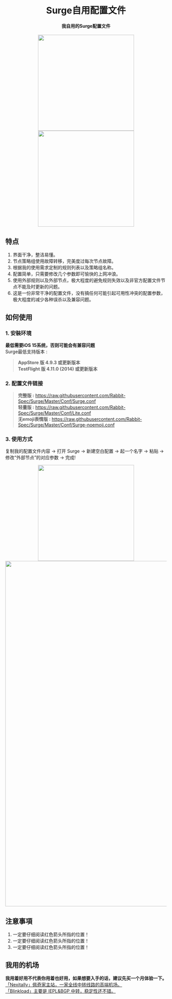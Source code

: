 <h1 align="center">Surge自用配置文件</h1>

<h4 align="center">我自用的Surge配置文件 </h4>

<p align="center">
<img src="https://raw.githubusercontent.com/Rabbit-Spec/Surge/Master/Conf/img/1.jpg" width="300"></img>
<img src="https://raw.githubusercontent.com/Rabbit-Spec/Surge/Master/Conf/img/2.jpg" width="300"></img>
</p>

## 特点
1. 界面干净，整洁易懂。
2. 节点策略组使用故障转移，完美度过每次节点故障。
3. 根据我的使用需求定制的规则列表以及策略组名称。
4. 配置简单，只需要修改几个参数即可愉快的上网冲浪。
5. 使用外部规则以及外部节点，极大程度的避免规则失效以及非官方配置文件节点不能及时更新的问题。
6. 这是一份非常干净的配置文件，没有搞任何可能引起可用性冲突的配置参数，极大程度的减少各种误杀以及兼容问题。

## 如何使用
### 1. 安裝环境
**最低需要iOS 15系统，否则可能会有兼容问题**<br>
Surge最低支持版本 :<br>
>**AppStore 版 4.9.3 或更新版本**<br>
>**TestFlight 版 4.11.0 (2014) 或更新版本**
### 2. 配置文件链接
> **完整版 :** https://raw.githubusercontent.com/Rabbit-Spec/Surge/Master/Conf/Surge.conf<br>
> **轻量版 :** https://raw.githubusercontent.com/Rabbit-Spec/Surge/Master/Conf/Lite.conf<br>
> **无emoji表情版 :** https://raw.githubusercontent.com/Rabbit-Spec/Surge/Master/Conf/Surge-noemoji.conf<br>
### 3. 使用方式
复制我的配置文件内容 -> 打开 Surge -> 新建空白配置 -> 起一个名字 -> 粘贴 -> 修改“外部节点”的对应参数 -> 完成!

<p align="center">
<img src="https://raw.githubusercontent.com/Rabbit-Spec/Surge/Master/Conf/img/3.jpg" width="300"></img>
<img src="https://raw.githubusercontent.com/Rabbit-Spec/Surge/Master/Conf/img/4.png" width="1080"></img>
</p>

## 注意事項
1. 一定要仔细阅读红色箭头所指的位置！
2. 一定要仔细阅读红色箭头所指的位置！
3. 一定要仔细阅读红色箭头所指的位置！

## 我用的机场
**我用着好用不代表你用着也好用，如果想要入手的话，建议先买一个月体验一下。**<br>
[「Nexitally」佩奇家主站，一家全线中转线路的高端机场。](https://naixii.com/signupbyemail.aspx?MemberCode=0b532ff85dda43e595fb1ae17843ae6d20211110231626) <br>
[「Blinkload」主要是 IEPL&BGP 中转，稳定性还不错。](https://blinkload.to/aff/CLnL) <br>
